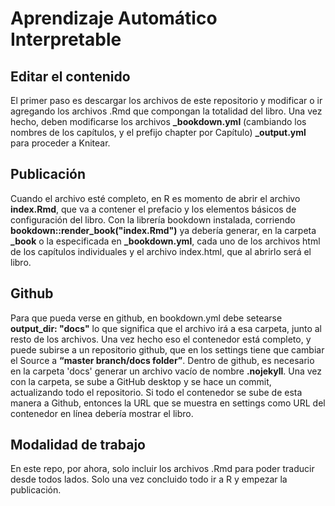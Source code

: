 # Aprendizaje Automático Interpretable
## Editar el contenido
El primer paso es descargar los archivos de este repositorio y modificar o ir agregando los archivos .Rmd que compongan la totalidad del libro. Una vez hecho, deben modificarse los archivos **\_bookdown.yml** (cambiando los nombres de los capítulos, y el prefijo chapter por Capítulo) **\_output.yml** para proceder a Knitear.

## Publicación
Cuando el archivo esté completo, en R es momento de abrir el archivo **index.Rmd**, que va a contener el prefacio y los elementos básicos de configuración del libro. Con la librería bookdown instalada, corriendo **bookdown::render_book("index.Rmd")** ya debería generar, en la carpeta **\_book** o la especificada en **\_bookdown.yml**, cada uno de los archivos html de los capítulos individuales y el archivo index.html, que al abrirlo será el libro. 

## Github
Para que pueda verse en github, en bookdown.yml debe setearse **output_dir: "docs"** lo que significa que el archivo irá a esa carpeta, junto al resto de los archivos. Una vez hecho eso el contenedor está completo, y puede subirse a un repositorio github, que en los settings tiene que cambiar el Source a **“master branch/docs folder”**. Dentro de github, es necesario en la carpeta 'docs' generar un archivo vacío de nombre **.nojekyll**. Una vez con la carpeta, se sube a GitHub desktop y se hace un commit, actualizando todo el repositorio. Si todo el contenedor se sube de esta manera a Github, entonces la URL que se muestra en settings como URL del contenedor en línea debería mostrar el libro.

## Modalidad de trabajo
En este repo, por ahora, solo incluir los archivos .Rmd para poder traducir desde todos lados. Solo una vez concluido todo ir a R y empezar la publicación.
